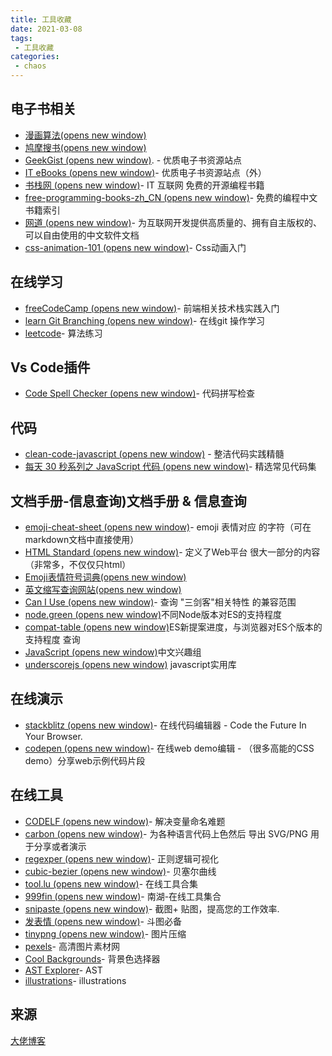 ```yaml
---
title: 工具收藏
date: 2021-03-08
tags:
 - 工具收藏
categories: 
 - chaos
---
```


##  电子书相关

- [漫画算法(opens new window)](https://www.cxyxiaowu.com/suanfa-2/manhuasuanfa)
- [鸠摩搜书(opens new window)](https://www.jiumodiary.com/)
- [GeekGist (opens new window)](https://geekgist.com/). - 优质电子书资源站点
- [IT eBooks (opens new window)](https://it-ebooks.info/)- 优质电子书资源站点（外）
- [书栈网 (opens new window)](https://www.bookstack.cn/)- IT 互联网 免费的开源编程书籍
- [free-programming-books-zh_CN (opens new window)](https://github.com/justjavac/free-programming-books-zh_CN)- 免费的编程中文书籍索引
- [网道 (opens new window)](https://wangdoc.com/)- 为互联网开发提供高质量的、拥有自主版权的、可以自由使用的中文软件文档
- [css-animation-101 (opens new window)](https://h-wakanda.github.io/css-animation-101-cn/)- Css动画入门

## 在线学习

- [freeCodeCamp (opens new window)](https://www.freecodecamp.org/learn/)- 前端相关技术栈实践入门
- [learn Git Branching (opens new window)](https://learngitbranching.js.org/)- 在线git 操作学习
- [leetcode](https://leetcode-cn.com/)- 算法练习

## Vs Code插件

- [Code Spell Checker (opens new window)](https://marketplace.visualstudio.com/items?itemName=streetsidesoftware.code-spell-checker)- 代码拼写检查

## 代码

- [clean-code-javascript (opens new window)](https://github.com/ryanmcdermott/clean-code-javascript#set-default-objects-with-objectassign) - 整洁代码实践精髓
- [每天 30 秒系列之 JavaScript 代码 (opens new window)](https://ld246.com/article/1553314584340?utm_source=ld246.com)- 精选常见代码集

## 文档手册-信息查询)文档手册 & 信息查询

- [emoji-cheat-sheet (opens new window)](https://www.webfx.com/tools/emoji-cheat-sheet/)- emoji 表情对应 的字符（可在markdown文档中直接使用）
- [HTML Standard (opens new window)](https://whatwg-cn.github.io/html/)- 定义了Web平台 很大一部分的内容（非常多，不仅仅只html）
- [Emoji表情符号词典(opens new window)](https://www.emojiall.com/zh-hans)
- [英文缩写查询网站(opens new window)](https://acronyms.thefreedictionary.com/hdx)
- [Can I Use (opens new window)](https://caniuse.com/)- 查询 "三剑客"相关特性 的兼容范围
- [node.green (opens new window)](https://node.green/)不同Node版本对ES的支持程度
- [compat-table (opens new window)](https://kangax.github.io/compat-table/es6/)ES新提案进度，与浏览器对ES个版本的支持程度 查询
- [JavaScript (opens new window)](https://jscig.github.io/#)中文兴趣组
- [underscorejs (opens new window)](https://underscorejs.net/) javascript实用库

## 在线演示

- [stackblitz (opens new window)](https://stackblitz.com/)- 在线代码编辑器 - Code the Future In Your Browser.
- [codepen (opens new window)](https://codepen.io/)- 在线web demo编辑 - （很多高能的CSS demo）分享web示例代码片段

## 在线工具

- [CODELF (opens new window)](https://unbug.github.io/codelf/)- 解决变量命名难题
- [carbon (opens new window)](https://carbon.now.sh/)- 为各种语言代码上色然后 导出 SVG/PNG 用于分享或者演示
- [regexper (opens new window)](https://regexper.com/)- 正则逻辑可视化
- [cubic-bezier (opens new window)](https://cubic-bezier.com/#.17,.67,.83,.67)- 贝塞尔曲线
- [tool.lu (opens new window)](https://tool.lu/nav/)- 在线工具合集
- [999fin (opens new window)](https://999fin.com/)- 南湖-在线工具集合
- [snipaste (opens new window)](https://zh.snipaste.com/)- 截图+ 贴图，提高您的工作效率.
- [发表情 (opens new window)](https://fabiaoqing.com/)- 斗图必备
- [tinypng (opens new window)](https://tinypng.com/)- 图片压缩
- [pexels](https://www.pexels.com/zh-tw/)- 高清图片素材网
- [Cool Backgrounds](https://coolbackgrounds.io/)- 背景色选择器
- [AST Explorer](https://astexplorer.net/)- AST
- [illustrations](https://undraw.co/illustrations)- illustrations

## 来源
[大佬博客](https://sugarat.top/)

